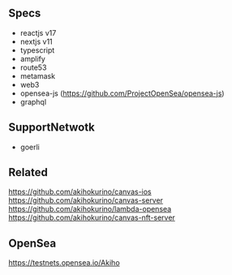 ## Specs

- reactjs v17
- nextjs v11
- typescript
- amplify
- route53
- metamask
- web3
- opensea-js (https://github.com/ProjectOpenSea/opensea-js)
- graphql

## SupportNetwotk

- goerli

## Related

https://github.com/akihokurino/canvas-ios
https://github.com/akihokurino/canvas-server
https://github.com/akihokurino/lambda-opensea
https://github.com/akihokurino/canvas-nft-server

## OpenSea

https://testnets.opensea.io/Akiho
